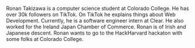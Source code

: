 Ronan Takizawa is a computer science student at Colorado College. He has over 30k followers on TikTok. On TikTok he explains things about Web Development. Currently, he is a software engineer intern at Clear. He also worked for the Ireland Japan Chamber of Commerce. Ronan is of Irish and Japanese descent. Ronan wants to go to the HackHarvard hackaton with some folks at Colorado College. 